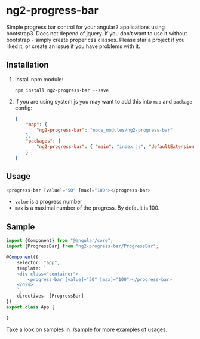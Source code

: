 # ng2-progress-bar

Simple progress bar control for your angular2 applications using bootstrap3. Does not depend of jquery. 
If you don't want to use it without bootstrap - simply create proper css classes. 
Please star a project if you liked it, or create an issue if you have problems with it.

## Installation

1. Install npm module:
    
    `npm install ng2-progress-bar --save`

2. If you are using system.js you may want to add this into `map` and `package` config:

    ```json
    {
        "map": {
            "ng2-progress-bar": "node_modules/ng2-progress-bar"
        },
        "packages": {
            "ng2-progress-bar": { "main": "index.js", "defaultExtension": "js" }
        }
    }
    ```
## Usage

```typescript
<progress-bar [value]="50" [max]="100"></progress-bar>
```

* `value` is a progress number
* `max` is a maximal number of the progress. By default is 100.

## Sample

```typescript
import {Component} from "@angular/core";
import {ProgressBar} from "ng2-progress-bar/ProgressBar";

@Component({
    selector: "app",
    template: `
    <div class="container">
        <progress-bar [value]="50" [max]="100"></progress-bar>
    </div>
    `,
    directives: [ProgressBar]
})
export class App {

}
```

Take a look on samples in [./sample](https://github.com/pleerock/ng2-progress-bar/tree/master/sample) for more examples of
usages.

